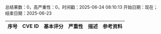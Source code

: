 总结果数：0，高严重性：0，时间戳：2025-06-24 08:10:13
开始日期：现在；结束日期：2025-06-23

| 序号 | CVE ID | 基本评分 | 严重性 | 描述 | 参考资料 |
|-----|--------|------------|----------|-------------|------------|
